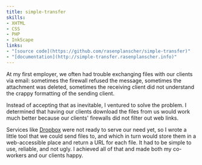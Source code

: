 ```yaml
---
title: simple-transfer
skills:
- XHTML
- CSS
- PHP
- InkScape
links:
- "[source code](https://github.com/rasenplanscher/simple-transfer)"
- "[documentation](http://simple-transfer.rasenplanscher.info)"
---
```


At my first employer, we often had trouble exchanging files with our clients via email: sometimes the firewall refused the message, sometimes the attachment was deleted, sometimes the receiving client did not understand the crappy formatting of the sending client.

Instead of accepting that as inevitable, I ventured to solve the problem. I determined that having our clients download the files from us would work much better because our clients' firewalls did not filter out web links.

Services like [Dropbox](https://dropbox.com/) were not ready to serve our need yet, so I wrote a little tool that we could send files to, and which in turn would store them in a web-accessible place and return a URL for each file. It had to be simple to use, reliable, and not ugly. I achieved all of that and made both my co-workers and our clients happy.
